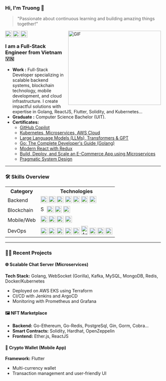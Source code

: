 
### Hi, I'm Truong 👋
> "Passionate about continuous learning and building amazing things together!"

<a href="https://www.linkedin.com/in/truongpx396/">
  <img align="left" alt="Truong Phung's Linkdein" title="Truong Phung's Linkdein" width="22px" src="https://cdn.jsdelivr.net/npm/simple-icons@v3/icons/linkedin.svg" />
</a>
<a href="https://dev.to/truongpx396">
  <img align="left" alt="Truong PX's Dev.to" title="Truong PX's Dev.to" width="22px" src="https://cdn.jsdelivr.net/npm/simple-icons@v3/icons/dev-dot-to.svg" />
</a>
<a href="mailto:truongpx396@gmail.com">
  <img align="left" alt="Truong PX's Gmail" title="Truong PX's Gmail" width="22px" fill="#AB7C94" src="https://cdn.jsdelivr.net/npm/simple-icons@v3/icons/gmail.svg" />
</a>
<img align="right" alt="GIF" width="300px" height="240px" src="https://camo.githubusercontent.com/2366b34bb903c09617990fb5fff4622f3e941349e846ddb7e73df872a9d21233/68747470733a2f2f63646e2e6472696262626c652e636f6d2f75736572732f3733303730332f73637265656e73686f74732f363538313234332f6176656e746f2e676966" />
<br/>



### I am a Full-Stack Engineer from Vietnam 🇻🇳
-  **Work :** Full-Stack Developer specializing in scalable backend systems, blockchain technology, mobile development, and cloud infrastructure. I create impactful solutions with expertise in Golang, ReactJS, Flutter, Solidity, and Kubernetes...
-  **Graduate :** Computer Science Bachelor (UIT). 
-  **Certificates:** <ul>
  <ul>
    <li><a href="https://www.udemy.com/certificate/UC-e726b270-494b-4124-b13a-211a83ecf9cb/" target="_blank">GitHub Copilot</a></li>
    <li><a href="https://www.udemy.com/certificate/UC-5e4ab120-076b-4159-9e5f-d3ffd351a84d/" target="_blank">Kubernetes, Microservices, AWS Cloud</a></li>
    <li><a href="https://credsverse.com/credentials/6b278f12-9b4d-4f1f-9e5f-d3ffd351a84d/" target="_blank">Large Language Models (LLMs), Transformers & GPT</a></li>
    <li><a href="https://www.udemy.com/certificate/UC-aa530e22-c581-4383-be59-b76d805f38a9/" target="_blank">Go: The Complete Developer's Guide (Golang)</a></li>
    <li><a href="https://www.udemy.com/certificate/UC-0a7e1457-36d9-40fb-9229-f92191586e9d/" target="_blank">Modern React with Redux </a></li>
    <li><a href="https://www.udemy.com/certificate/UC-a6dcf1fa-5e70-4041-ac9b-ed51aa6343d4/" target="_blank">Build, Deploy, and Scale an E-Commerce App using Microservices</a></li>
    <li><a href="https://www.udemy.com/certificate/UC-1cfc0f39-07e5-42fc-8794-9516c4ce2c54/" target="_blank">Pragmatic System Design</a></li>
  </ul>
</ul>

---
### 🛠️ Skills Overview

<table>
  <tr>
    <th>Category</th>
    <th>Technologies</th>
  </tr>
  <tr>
    <td>Backend</td>
    <td>
      <img alt="Golang" title="Golang" width="22px" src="https://cdn.jsdelivr.net/npm/simple-icons@3.13.0/icons/go.svg" />
      <img alt="Python" title="Python" width="22px" src="https://cdn.jsdelivr.net/npm/simple-icons@3.13.0/icons/python.svg" />
      <img alt="Kafka" title="Kafka" width="22px" src="https://cdn.jsdelivr.net/npm/simple-icons@3.13.0/icons/apachekafka.svg" />
      <img alt="PostgreSQL" title="PostgreSQL" width="22px" src="https://cdn.jsdelivr.net/npm/simple-icons@3.13.0/icons/postgresql.svg" />
      <img alt="MySQL" title="MySQL" width="22px" src="https://cdn.jsdelivr.net/npm/simple-icons@3.13.0/icons/mysql.svg" />
      <img alt="MongoDB" title="MongoDB" width="22px" src="https://cdn.jsdelivr.net/npm/simple-icons@3.13.0/icons/mongodb.svg" />
      <img alt="Redis" title="Redis" width="22px" src="https://cdn.jsdelivr.net/npm/simple-icons@3.13.0/icons/redis.svg" />
    </td>
  </tr>
  <tr>
    <td>Blockchain</td>
    <td>
      <img alt="Solidity" title="Solidity" width="16px" height="22px" src="https://encrypted-tbn0.gstatic.com/images?q=tbn:ANd9GcQPkUowI-k1iZNL9Cn7-F7qQgfh2qo-Y6hXQw&s" />
      <img alt="Hardhat" title="Hardhat" width="22px" src="https://www.svgrepo.com/show/164767/hard-hat.svg" />
      <img alt="OpenZeppelin" title="OpenZeppelin" width="22px" src="https://cdn.jsdelivr.net/npm/simple-icons@3.13.0/icons/ethereum.svg" />
      <img alt="Web3.js" title="Web3.js" width="22px" src="https://cdn.jsdelivr.net/npm/simple-icons@3.13.0/icons/javascript.svg" />
    </td>
  </tr>
  <tr>
    <td>Mobile/Web</td>
    <td>
      <img alt="Flutter" title="Flutter" width="22px" src="https://cdn.jsdelivr.net/npm/simple-icons@3.13.0/icons/flutter.svg" />
      <img alt="Dart" title="Dart" width="22px" src="https://cdn.jsdelivr.net/npm/simple-icons@3.13.0/icons/dart.svg" />
      <img alt="Vite" title="Vite" width="22px" src="https://encrypted-tbn0.gstatic.com/images?q=tbn:ANd9GcTbu5eLG5axvL3DEFslA8xZKl9NRIpnYSDUmg&s" />
      <img alt="React" title="React" width="22px" src="https://static-00.iconduck.com/assets.00/react-icon-1024x897-k6c5dil3.png" />
    </td>
  </tr>
  <tr>
    <td>DevOps</td>
    <td>
      <img alt="Docker" title="Docker" width="22px" src="https://www.svgrepo.com/show/333528/docker.svg" />
      <img alt="Kubernetes" title="Kubernetes" width="22px" src="https://static-00.iconduck.com/assets.00/kubernetes-icon-2048x1990-le9wpkhu.png" />
      <img alt="AWS EKS" title="AWS EKS" width="22px" src="https://cdn.jsdelivr.net/npm/simple-icons@3.13.0/icons/amazonaws.svg" />
      <img alt="Terraform" title="Terraform" width="22px" src="https://cdn.jsdelivr.net/npm/simple-icons@3.13.0/icons/terraform.svg" />
      <img alt="Jenkins" title="Jenkins" width="22px" src="https://cdn.jsdelivr.net/npm/simple-icons@3.13.0/icons/jenkins.svg" />
      <img alt="ArgoCD" title="ArgoCD" width="22px" height="28px" src="https://files.svgcdn.io/devicon-plain/argocd.svg" />
      <img alt="Istio" title="Istio" width="22px" src="https://encrypted-tbn0.gstatic.com/images?q=tbn:ANd9GcQSWBZLTQKrZzq2ZwyhjqZsT0CQDuZseH88lw&s" />
      <img alt="Prometheus" title="Prometheus" width="22px" src="https://cdn.jsdelivr.net/npm/simple-icons@3.13.0/icons/prometheus.svg" />
      <img alt="Grafana" title="Grafana" width="22px" src="https://cdn.jsdelivr.net/npm/simple-icons@3.13.0/icons/grafana.svg" />
    </td>
  </tr>
</table>

---

### 🧑‍💻 Recent Projects

#### 🌐 Scalable Chat Server (Microservices)
**Tech Stack:** Golang, WebSocket (Gorilla), Kafka, MySQL, MongoDB, Redis, Docker/Kubernetes
- Deployed on AWS EKS using Terraform
- CI/CD with Jenkins and ArgoCD
- Monitoring with Prometheus and Grafana

#### 🖼️ NFT Marketplace
- **Backend:** Go-Ethereum, Go-Redis, PostgreSql, Gin, Gorm, Cobra...
- **Smart Contracts:** Solidity, Hardhat, OpenZeppelin
- **Frontend:** Ether.js, ReactJS

#### 📱 Crypto Wallet (Mobile App)
**Framework:** Flutter
- Multi-currency wallet
- Transaction management and user-friendly UI



<!--
**truongpx396/truongpx396** is a ✨ _special_ ✨ repository because its `README.md` (this file) appears on your GitHub profile.

Here are some ideas to get you started:

- 🔭 I’m currently working on ...
- 🌱 I’m currently learning ...
- 👯 I’m looking to collaborate on ...
- 🤔 I’m looking for help with ...
- 💬 Ask me about ...
- 📫 How to reach me: ...
- 😄 Pronouns: ...
- ⚡ Fun fact: ...

<img alt="stat" src="https://github-readme-stats.vercel.app/api?username=truongpx396&hide=%5B%22contribs%22,%22issues%22%5D&hide_title=true&show_icons=true&hide_border=true" />

-->




